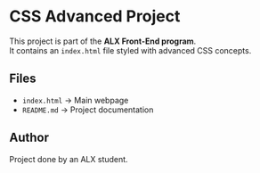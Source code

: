 # CSS Advanced Project

This project is part of the **ALX Front-End program**.  
It contains an `index.html` file styled with advanced CSS concepts.  

## Files
- `index.html` → Main webpage  
- `README.md` → Project documentation  

## Author
Project done by an ALX student.

